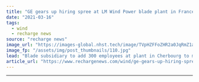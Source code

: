 ```yaml
---
title: "GE gears up hiring spree at LM Wind Power blade plant in France"
date: "2021-03-16"
tags: 
  - wind
  - recharge news
source: "recharge news"
image_url: "https://images-global.nhst.tech/image/TVpHZFFoZHR2a0JqRmZ1aW5mbEx1ZW5PNFpKUHc2TWNZMmpuYzdXYjdRcz0=/nhst/binary/bb95339c9d3e02cb3ee0d659c90e2dd4"
image_fp: "/assets/img/post_thumbnails/110.jpg"
lead: "Blade subsidiary to add 300 employees at plant in Cherbourg to meet growing demand for offshore wind equipment"
article_url: "https://www.rechargenews.com/wind/ge-gears-up-hiring-spree-at-lm-wind-power-blade-plant-in-france/2-1-980941"
---
```


---
